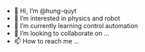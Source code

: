- 👋 Hi, I’m @hung-quyt
- 👀 I’m interested in physics and robot
- 🌱 I’m currently learning control automation 
- 💞️ I’m looking to collaborate on ...
- 📫 How to reach me ...

<!---
hung-quyt/hung-quyt is a ✨ special ✨ repository because its `README.md` (this file) appears on your GitHub profile.
You can click the Preview link to take a look at your changes.
--->
